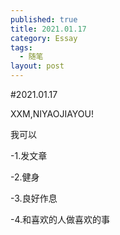 ```yaml
---
published: true
title: 2021.01.17
category: Essay
tags: 
  - 随笔
layout: post
---
```


#2021.01.17

XXM,NIYAOJIAYOU!

我可以

-1.发文章

-2.健身

-3.良好作息

-4.和喜欢的人做喜欢的事
